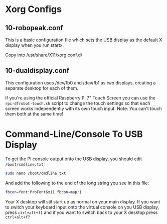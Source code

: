 # Xorg Configs

## 10-robopeak.conf

This is a basic configuration file which sets the USB display as the default X display when you run startx.

Copy into /usr/share/X11/xorg.conf.d/

## 10-dualdisplay.conf

This configuration uses /dev/fb0 and /dev/fb1 as two displays, creating a separate desktop for each of them.

If you're using the official Raspberry Pi 7" Touch Screen you can use the `rpi-dfrobot-touch.sh` script to change the touch settings so that each screen works independently with its own touch input. Note: You can't touch them both at the same time!

# Command-Line/Console To USB Display

To get the Pi console output onto the USB display, you should edit `/boot/cmdline.txt`;

```bash
sudo nano /boot/cmdline.txt
```

And add the following to the end of the long string you see in this file:

```bash
fbcon=font:ProFont6x11 fbcon=map:1
```

Your X desktop will stil start up as normal on your main display. If you want to switch your keyboard input onto the virtual console on you USB display, press `ctrl+alt+f1` and if you want to switch back to your X desktop press `ctrl+alt+f7`
